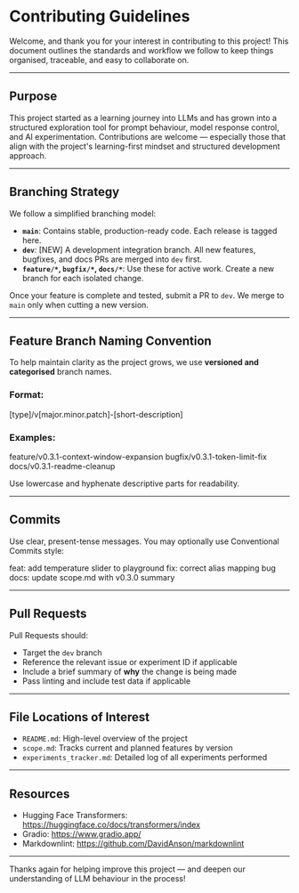 # Contributing Guidelines

Welcome, and thank you for your interest in contributing to this project! This document outlines the standards and workflow we follow to keep things organised, traceable, and easy to collaborate on.

---

## Purpose

This project started as a learning journey into LLMs and has grown into a structured exploration tool for prompt behaviour, model response control, and AI experimentation. Contributions are welcome — especially those that align with the project's learning-first mindset and structured development approach.

---

## Branching Strategy

We follow a simplified branching model:

- **`main`**: Contains stable, production-ready code. Each release is tagged here.
- **`dev`**: [NEW] A development integration branch. All new features, bugfixes, and docs PRs are merged into `dev` first.
- **`feature/*`, `bugfix/*`, `docs/*`**: Use these for active work. Create a new branch for each isolated change.

Once your feature is complete and tested, submit a PR to `dev`. We merge to `main` only when cutting a new version.

---

## Feature Branch Naming Convention

To help maintain clarity as the project grows, we use **versioned and categorised** branch names.

### Format:

[type]/v[major.minor.patch]-[short-description]

### Examples:

feature/v0.3.1-context-window-expansion
bugfix/v0.3.1-token-limit-fix
docs/v0.3.1-readme-cleanup

Use lowercase and hyphenate descriptive parts for readability.

---

## Commits

Use clear, present-tense messages. You may optionally use Conventional Commits style:

feat: add temperature slider to playground
fix: correct alias mapping bug
docs: update scope.md with v0.3.0 summary

---

## Pull Requests

Pull Requests should:

- Target the `dev` branch
- Reference the relevant issue or experiment ID if applicable
- Include a brief summary of **why** the change is being made
- Pass linting and include test data if applicable

---

## File Locations of Interest

- `README.md`: High-level overview of the project
- `scope.md`: Tracks current and planned features by version
- `experiments_tracker.md`: Detailed log of all experiments performed

---

## Resources

- Hugging Face Transformers: <https://huggingface.co/docs/transformers/index>
- Gradio: <https://www.gradio.app/>
- Markdownlint: <https://github.com/DavidAnson/markdownlint>

---

Thanks again for helping improve this project — and deepen our understanding of LLM behaviour in the process!

